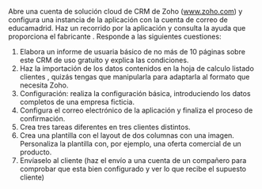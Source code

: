 Abre una cuenta de solución cloud de CRM de Zoho (www.zoho.com) y configura una instancia de la aplicación con la cuenta de correo de educamadrid. Haz un recorrido por la aplicación y consulta la ayuda que proporciona el fabricante . Responde a las siguientes cuestiones:
1. Elabora un informe de usuaria básico de no más de 10 páginas sobre este CRM de uso gratuito y explica las condiciones. 
2. Haz la importación de los datos contenidos en la hoja de calculo listado clientes , quizás tengas que manipularla para adaptarla al formato que necesita Zoho. 
3. Configuración: realiza la configuración básica, introduciendo los datos completos de una empresa ficticia. 
4. Configura el correo electrónico de la aplicación y finaliza el proceso de confirmación. 
5. Crea tres tareas diferentes en tres clientes distintos. 
6. Crea una plantilla con el layout de dos columnas con una imagen. Personaliza la plantilla con, por ejemplo, una oferta comercial de un producto. 
7. Envíaselo al cliente (haz el envío a una cuenta de un compañero para comprobar que esta bien configurado y ver lo que recibe el supuesto cliente)